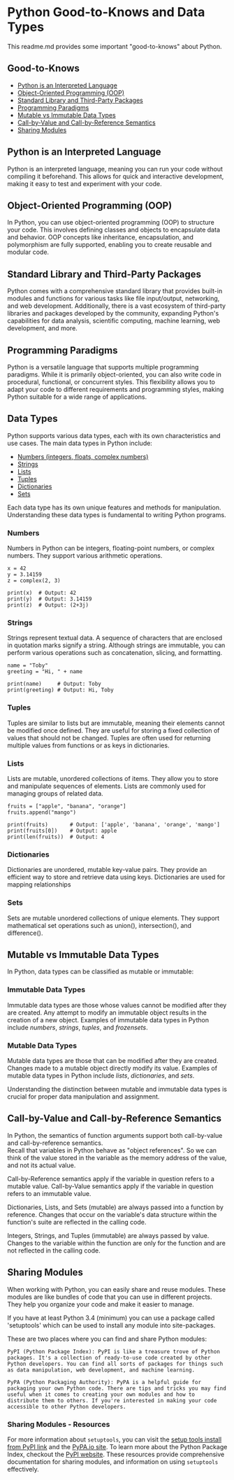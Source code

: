 # Python Good-to-Knows and Data Types

This readme.md provides some important "good-to-knows" about Python.

## Good-to-Knows

- [Python is an Interpreted Language](#python-is-an-interpreted-language)
- [Object-Oriented Programming (OOP)](#object-oriented-programming-oop)
- [Standard Library and Third-Party Packages](#standard-library-and-third-party-packages)
- [Programming Paradigms](#programming-paradigms)
- [Mutable vs Immutable Data Types](#mutable-vs-immutable-data-types)
- [Call-by-Value and Call-by-Reference Semantics](#call-by-value-and-call-by-reference-semantics)
- [Sharing Modules](#sharing-modules)


## Python is an Interpreted Language

Python is an interpreted language, meaning you can run your code without compiling it beforehand. This allows for quick and interactive development, making it easy to test and experiment with your code.

## Object-Oriented Programming (OOP)

In Python, you can use object-oriented programming (OOP) to structure your code. This involves defining classes and objects to encapsulate data and behavior. OOP concepts like inheritance, encapsulation, and polymorphism are fully supported, enabling you to create reusable and modular code.

## Standard Library and Third-Party Packages

Python comes with a comprehensive standard library that provides built-in modules and functions for various tasks like file input/output, networking, and web development. Additionally, there is a vast ecosystem of third-party libraries and packages developed by the community, expanding Python's capabilities for data analysis, scientific computing, machine learning, web development, and more.

## Programming Paradigms

Python is a versatile language that supports multiple programming paradigms. While it is primarily object-oriented, you can also write code in procedural, functional, or concurrent styles. This flexibility allows you to adapt your code to different requirements and programming styles, making Python suitable for a wide range of applications.

## Data Types

Python supports various data types, each with its own characteristics and use cases. The main data types in Python include:

- [Numbers (integers, floats, complex numbers)](#numbers)
- [Strings](#strings)
- [Lists](#lists)
- [Tuples](#tuples)
- [Dictionaries](#dictionaries)
- [Sets](#sets)

Each data type has its own unique features and methods for manipulation. Understanding these data types is fundamental to writing Python programs.

### Numbers

Numbers in Python can be integers, floating-point numbers, or complex numbers. They support various arithmetic operations.

    x = 42
    y = 3.14159
    z = complex(2, 3)

    print(x)  # Output: 42
    print(y)  # Output: 3.14159
    print(z)  # Output: (2+3j)

### Strings

Strings represent textual data. A sequence of characters that are enclosed in quotation marks signify a string. Although strings are immutable, you can perform various operations such as concatenation, slicing, and formatting.

    name = "Toby"
    greeting = "Hi, " + name

    print(name)     # Output: Toby
    print(greeting) # Output: Hi, Toby

### Tuples

Tuples are similar to lists but are immutable, meaning their elements cannot be modified once defined. They are useful for storing a fixed collection of values that should not be changed. Tuples are often used for returning multiple values from functions or as keys in dictionaries.

### Lists

Lists are mutable, unordered collections of items. They allow you to store and manipulate sequences of elements. Lists are commonly used for managing groups of related data.

    fruits = ["apple", "banana", "orange"]
    fruits.append("mango")

    print(fruits)       # Output: ['apple', 'banana', 'orange', 'mango']
    print(fruits[0])    # Output: apple
    print(len(fruits))  # Output: 4

### Dictionaries

Dictionaries are unordered, mutable key-value pairs. They provide an efficient way to store and retrieve data using keys. Dictionaries are used for mapping relationships 

### Sets

Sets are mutable unordered collections of unique elements. They support mathematical set operations such as union(), intersection(), and difference().


## Mutable vs Immutable Data Types

In Python, data types can be classified as mutable or immutable:

### Immutable Data Types

Immutable data types are those whose values cannot be modified after they are created. Any attempt to modify an immutable object results in the creation of a new object. Examples of immutable data types in Python include <i>numbers</i>, <i>strings</i>, <i>tuples</i>, and <i>frozensets</i>.

### Mutable Data Types

Mutable data types are those that can be modified after they are created. Changes made to a mutable object directly modify its value. Examples of mutable data types in Python include <i>lists</i>, <i>dictionaries</i>, and <i>sets</i>.

Understanding the distinction between mutable and immutable data types is crucial for proper data manipulation and assignment.

## <a id="call-by-value-and-call-by-reference-semantics"></a>Call-by-Value and Call-by-Reference Semantics
In Python, the semantics of function arguments support both call-by-value and call-by-reference semantics.<br>Recall that variables in Python behave as "object references". So we can think of the value stored in the variable as the memory address of the value, and not its actual value.

Call-by-Reference semantics apply if the variable in question refers to a mutable value.
Call-by-Value semantics apply if the variable in question refers to an immutable value.

Dictionaries, Lists, and Sets (mutable) are always passed into a function by reference. Changes that occur on the variable's data structure within the function's suite are reflected in the calling code.

Integers, Strings, and Tuples (immutable) are always passed by value. Changes to the variable within the function are only for the function and are not reflected in the calling code.

## Sharing Modules
When working with Python, you can easily share and reuse modules. These modules are like bundles of code that you can use in different projects. They help you organize your code and make it easier to manage.

If you have at least Python 3.4 (minimum) you can use a package called 'setuptools' which can be used to install any module into site-packages.

These are two places where you can find and share Python modules:

    PyPI (Python Package Index): PyPI is like a treasure trove of Python packages. It's a collection of ready-to-use code created by other Python developers. You can find all sorts of packages for things such as data manipulation, web development, and machine learning.

    PyPA (Python Packaging Authority): PyPA is a helpful guide for packaging your own Python code. There are tips and tricks you may find useful when it comes to creating your own modules and how to distribute them to others. If you're interested in making your code accessible to other Python developers.

### Sharing Modules - Resources

For more information about `setuptools`, you can visit the [setup tools install from PyPI link](https://pypi.org/project/setuptools/) and the [PyPA.io site](https://www.pypa.io/).  To learn more about the Python Package Index, checkout the [PyPI website](https://pypi.python.org). These resources provide comprehensive documentation for sharing modules, and information on using `setuptools` effectively.
